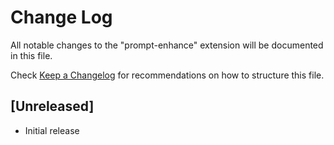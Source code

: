 # Change Log

All notable changes to the "prompt-enhance" extension will be documented in this file.

Check [Keep a Changelog](http://keepachangelog.com/) for recommendations on how to structure this file.

## [Unreleased]

- Initial release